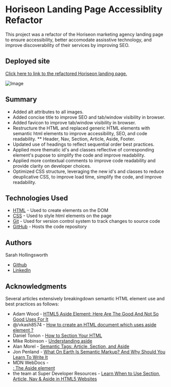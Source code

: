 # Horiseon Landing Page Accessiblity Refactor

This project was a refactor of the Horiseon marketing agency landing page to ensure accessibility, better accomodate assisstive technology, and improve discoverability of their services by improving SEO.

## Deployed site
[Click here to link to the refactored Horiseon landing page.](https://sahhollingsworth.github.io/Horiseon-landing-page_accesibility-refactor "Horiseon landing page")

![Image](./assets/images/horiseon-landing-page_readme.png "Horiseon landing page screenshot")

## Summary

* Added alt attributes to all images.
* Added concise title to improve SEO and tab/window visibility in browser.
* Added favicon to improve tab/window visibility in browser.
* Restructure the HTML and replaced generic HTML elements with semantic html elements to improve accessibility, SEO, and code readability.
** Header, Nav, Section, Article, Aside, Footer.
* Updated use of headings to reflect sequential order best practices.
* Applied more thematic id's and classes reflective of corresponding element's pupose to simplify the code and improve readability.
* Applied more contextual comments to improve code readability and provide clarity on developer choices.
* Optimized CSS structure, leveraging the new id's and classes to reduce deuplicative CSS, to improve load time, simplify the code, and improve readability.

## Technologies Used

* [HTML](https://developer.mozilla.org/en-US/docs/Web/HTML) - Used to create elements on the DOM
* [CSS](https://developer.mozilla.org/en-US/docs/Web/CSS) - Used to style html elements on the page
* [Git](https://git-scm.com/doc) - Used for version control system to track changes to source code
* [GitHub](https://docs.github.com/en) - Hosts the code repository


## Authors

Sarah Hollingsworth
* [Github](https://github.com/sahhollingsworth)
* [LinkedIn](https://www.linkedin.com/in/sarahhollingsworth/)


## Acknowledgments

Several articles extensively breakingdown semantic HTML element use and best practices as follows:
* Adam Wood - [HTML5 Aside Element: Here Are The Good And Not So Good Uses For It](https://html.com/tags/aside/)
* @/vkash8574 - [How to create an HTML document which uses aside element ?](https://www.geeksforgeeks.org/how-to-create-an-html-document-which-uses-aside-element/)
* Daniel Tonon - [How to Section Your HTML](https://css-tricks.com/how-to-section-your-html/)
* Mike Robinson - [Understanding aside](http://html5doctor.com/understanding-aside/0)
* Alan Morel - [Semantic Tags: Article, Section, and Aside](https://sabe.io/classes/html/article-section-aside)
* Jon Penland - [What On Earth Is Semantic Markup? And Why Should You Learn To Write It](https://html.com/semantic-markup/)
* MDN WebDocs - [<aside>: The Aside element](https://developer.mozilla.org/en-US/docs/Web/HTML/Element/aside)
* the team at Super Developer Resources - [Learn When to Use Section, Article, Nav & Aside in HTML5 Websites](https://superdevresources.com/section-article-nav-aside-html5/)

